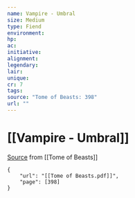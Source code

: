 ```yaml
---
name: Vampire - Umbral
size: Medium
type: Fiend
environment: 
hp: 
ac: 
initiative: 
alignment: 
legendary: 
lair: 
unique: 
cr: 7
tags: 
source: "Tome of Beasts: 398"
url: ""
---
```

# [[Vampire - Umbral]]

[Source](zotero://open-pdf/library/items/ULEQWHJM?page=398) from [[Tome of Beasts]]

```pdf
{
	"url": "[[Tome of Beasts.pdf]]",
	"page": [398]
}
```

